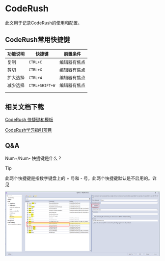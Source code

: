 # CodeRush

此文用于记录CodeRush的使用和配置。

## CodeRush常用快捷键

| 功能说明 | 快捷键         | 前置条件     |
| -------- | -------------- | ------------ |
| 复制     | `CTRL+C`       | 编辑器有焦点 |
| 剪切     | `CTRL+X`       | 编辑器有焦点 |
| 扩大选择 | `CTRL+W`       | 编辑器有焦点 |
| 减少选择 | `CTRL+SHIFT+W` | 编辑器有焦点 |
|          |                |              |
|          |                |              |



## 相关文档下载

[CodeRush 快捷键和模板](./CodeRush/CodeRushShortcutsAndTemplates.pdf)

[CodeRush学习指引项目](./CodeRush/LearningSolution.rar)

## Q&A

Num+/Num- 快捷键是什么？

> [!TIP]
>
> 此两个快捷键是指数字键盘上的 + 号和 - 号，此两个快捷键默认是不启用的。详见
>
> ![image-20240528190805491](../Images/CodeRush/image-20240528190805491.png)
